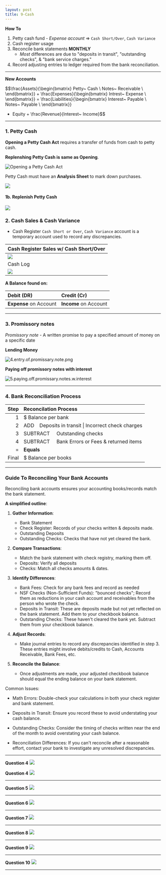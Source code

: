 ```yaml
---
layout: post
title: 9-Cash
--- 
```


**How To**

1. Petty cash fund - *Expense account* => `Cash Short/Over`, `Cash Variance`  
2. Cash register usage  
3. Reconcile bank statements **MONTHLY**  
   - *Most* differences are due to "deposits in transit", "outstanding checks", & "bank service charges."  
4. Record adjusting entries to ledger required from the bank reconciliation.  

---

**New Accounts**  

$$\frac{Assets}{\begin{bmatrix}
                 Petty~ Cash \\
                 Notes~ Receivable \\
                \end{bmatrix}} + 
                \frac{Expenses}{\begin{bmatrix}
                                 Intrest~ Expense \\
                                \end{bmatrix}} 
= \frac{Liabilities}{\begin{bmatrix}
                     Interest~ Payable \\
                     Notes~ Payable \\
                     \end{bmatrix}} 
 + Equity + \frac{Revenue}{Interest~ Income}$$

---

### 1. Petty Cash  

**Opening a Petty Cash Act** requires a transfer of funds from cash to petty cash.

**Replenshing Petty Cash is same as Opening**.  

![Opening a Petty Cash Act](/bookkeeping-notes/assets/mc-graw-accounting-course/chap9.cash/q3.exercises.png)

Petty Cash must have an **Analysis Sheet** to mark down purchases.  

![](/bookkeeping-notes/assets/mc-graw-accounting-course/chap9.cash/11.petty.cash.balance.sheet.png)

#### 1b. Replenish Petty Cash

![](/bookkeeping-notes/assets/mc-graw-accounting-course/chap9.cash/2b.replenish.petty.cash.png)


### 2. Cash Sales & Cash Variance

- Cash Register `Cash Short or Over`, `Cash Variance` account is a temporary account used to record any discrepancies.  

|Cash Register Sales w/ Cash Short/Over|
|:-|
|![](/bookkeeping-notes/assets/mc-graw-accounting-course/chap9.cash/q1.exercises.png)|
|Cash Log|
|![](/bookkeeping-notes/assets/mc-graw-accounting-course/chap9.cash/cash.log.chap9.crit.prob1.png)|

**A Balance found on:**

|Debit (DR)|Credit (Cr)|
|:-|:-|
|**Expense** on Account|**Income** on Account|

---

### 3. Promissory notes

*Promissory note* - A written promise to pay a specified amount of money on a specific date  

**Lending Money**  

![4.entry.of.promissary.note.png](/bookkeeping-notes/assets/mc-graw-accounting-course/chap9.cash/4.entry.of.promissary.note.png)

**Paying off promissory notes with interest**  

![5.paying.off.promissary.notes.w.interest](/bookkeeping-notes/assets/mc-graw-accounting-course/chap9.cash/5.paying.off.promissary.notes.w.interest.png)

---

### 4. Bank Reconciliation Process

|Step|Reconcilation Process|
|-:|:-|
|1|$ Balance per bank|
|2|ADD &nbsp;&nbsp;&nbsp;Deposits in transit \| Incorrect check charges|
|3|SUBTRACT &nbsp;&nbsp;&nbsp;&nbsp;Outstanding checks|
|4|SUBTRACT &nbsp;&nbsp;&nbsp;&nbsp;Bank Errors or Fees & returned items|
|=|**Equals**|
|Final|$ Balance per books|

---

### Guide To Reconciling Your Bank Accounts

Reconciling bank accounts ensures your accounting books/records match the bank statement.  

**A simplified outline**:

1. **Gather Information**:

    - Bank Statement  
    - Check Register: Records of your checks written & deposits made.  
    - Outstanding Deposits  
    - Outstanding Checks: Checks that have not yet cleared the bank.  

2. **Compare Transactions**:

    - Match the bank statement with check registry, marking them off.  
    - Deposits: Verify all deposits  
    - Checks: Match all checks amounts & dates.  

3. **Identify Differences**:

    - Bank Fees: Check for any bank fees and record as needed  
    - NSF Checks (Non-Sufficient Funds): "bounced checks"; Record them as reductions in your cash account and receivables from the person who wrote the check.  
    - Deposits in Transit: These are deposits made but not yet reflected on the bank statement. Add them to your checkbook balance.
    - Outstanding Checks: These haven't cleared the bank yet. Subtract them from your checkbook balance.  

4. **Adjust Records**:  

    - Make journal entries to record any discrepancies identified in step 3.
    These entries might involve debits/credits to Cash, Accounts Receivable, Bank Fees, etc.  

5. **Reconcile the Balance**:

    - Once adjustments are made, your adjusted checkbook balance should equal the ending balance on your bank statement.  

Common Issues:  

- Math Errors: Double-check your calculations in both your check register and bank statement.  

- Deposits in Transit: Ensure you record these to avoid understating your cash balance.  

- Outstanding Checks: Consider the timing of checks written near the end of the month to avoid overstating your cash balance.  

- Reconciliation Differences: If you can't reconcile after a reasonable effort, contact your bank to investigate any unresolved discrepancies.  

---

**Question 4**
![](/bookkeeping-notes/assets/mc-graw-accounting-course/chap9.cash/29.bank.recon.example.png)


**Question 4**
![](/bookkeeping-notes/assets/mc-graw-accounting-course/chap9.cash/q4.exer.A.png)

---

**Question 5**
![](/bookkeeping-notes/assets/mc-graw-accounting-course/chap9.cash/q5.exer.png)

---

**Question 6**
![](/bookkeeping-notes/assets/mc-graw-accounting-course/chap9.cash/q6.exer.A.png)

---

**Question 7**
![](/bookkeeping-notes/assets/mc-graw-accounting-course/chap9.cash/q7.exer.png)

---

**Question 8**
![](/bookkeeping-notes/assets/mc-graw-accounting-course/chap9.cash/q8.exA.png)


---

**Question 9**
![](/bookkeeping-notes/assets/mc-graw-accounting-course/chap9.cash/q9.exA.png)

---

**Question 10**
![](/bookkeeping-notes/assets/mc-graw-accounting-course/chap9.cash/q10.exer.png)

---

<!--
**& Adjusting Financial Ledgers / Records**


![](/bookkeeping-notes/assets/mc-graw-accounting-course/chap9.cash/22.recon.png)


![](/bookkeeping-notes/assets/mc-graw-accounting-course/chap9.cash/22.recon.steps.1st.png)
![](/bookkeeping-notes/assets/mc-graw-accounting-course/chap9.cash/23.recon.steps.2nd.png)
![](/bookkeeping-notes/assets/mc-graw-accounting-course/chap9.cash/25.more.cash.controls.png)
![](/bookkeeping-notes/assets/mc-graw-accounting-course/chap9.cash/26.banking.internal.controls.png)
-->
